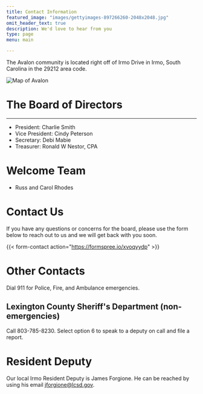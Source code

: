 ```yaml
---
title: Contact Information
featured_image: "images/gettyimages-897266260-2048x2048.jpg"
omit_header_text: true
description: We'd love to hear from you
type: page
menu: main

---
```


The Avalon community is located right off of Irmo Drive in Irmo, South Carolina in the 29212 area code.

![Map of Avalon](/images/avalonMap-transparent.png)

# The Board of Directors
---
* President: Charlie Smith
* Vice President: Cindy Peterson
* Secretary: Debi Mabie
* Treasurer: Ronald W Nestor, CPA


# Welcome Team
* Russ and Carol Rhodes

# Contact Us
If you have any questions or concerns for the board, please use the form below to reach out to us and we will get back with you soon.

{{< form-contact action="https://formspree.io/xvoqyydp"  >}}

# Other Contacts
Dial 911 for Police, Fire, and Ambulance emergencies.

## Lexington County Sheriff's Department (non-emergencies)
Call 803-785-8230. Select option 6 to speak to a deputy on call and file a report.

# Resident Deputy
Our local Irmo Resident Deputy is James Forgione. He can be reached by using his email jforgione@lcsd.gov.
